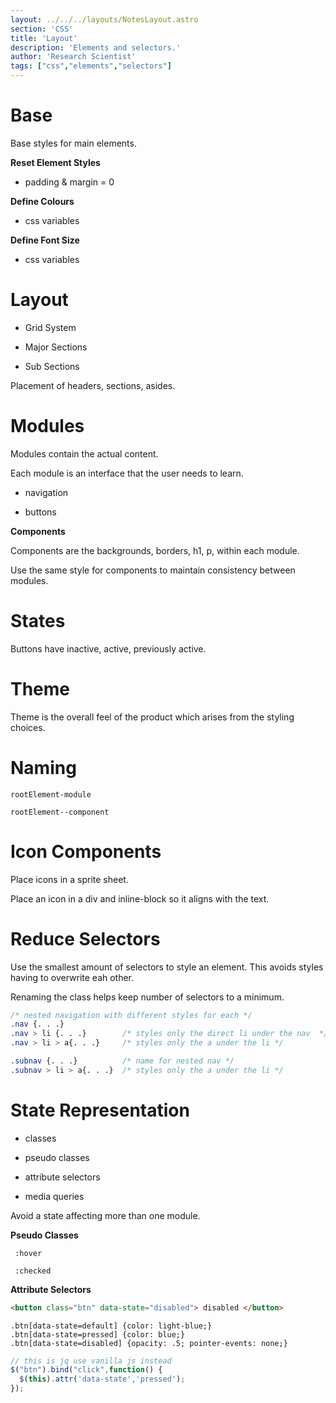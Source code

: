 ```yaml
---
layout: ../../../layouts/NotesLayout.astro
section: 'CSS'
title: 'Layout'
description: 'Elements and selectors.'
author: 'Research Scientist'
tags: ["css","elements","selectors"]
---
```


# Base

Base styles for main elements.

**Reset Element Styles**

- padding & margin = 0

**Define Colours**

- css variables

**Define Font Size**

- css variables

# Layout

- Grid System

- Major Sections

- Sub Sections

Placement of headers, sections, asides.

# Modules

Modules contain the actual content.

Each module is an interface that the user needs to learn.

- navigation

- buttons

**Components**

Components are the backgrounds, borders, h1, p, within each module.

Use the same style for components to maintain consistency between modules.

# States

Buttons have inactive, active, previously active.

# Theme

Theme is the overall feel of the product which arises from the styling choices.

# Naming

`rootElement-module`

`rootElement--component`

# Icon Components

Place icons in a sprite sheet.

Place an icon in a div and inline-block so it aligns with the text.

# Reduce Selectors

Use the smallest amount of selectors to style an element. This avoids styles having to overwrite eah other.

Renaming the class helps keep number of selectors to a minimum.

```css
/* nested navigation with different styles for each */
.nav {. . .}
.nav > li {. . .}        /* styles only the direct li under the nav  */
.nav > li > a{. . .}     /* styles only the a under the li */

.subnav {. . .}          /* name for nested nav */
.subnav > li > a{. . .}  /* styles only the a under the li */
```

# State Representation

- classes

- pseudo classes

- attribute selectors

- media queries

Avoid a state affecting more than one module.

**Pseudo Classes**

` :hover`

` :checked`

**Attribute Selectors**

```html
<button class="btn" data-state="disabled"> disabled </button>
```

```css3
.btn[data-state=default] {color: light-blue;}
.btn[data-state=pressed] {color: blue;}
.btn[data-state=disabled] {opacity: .5; pointer-events: none;}
```

```js
// this is jq use vanilla js instead
$("btn").bind("click",function() {
  $(this).attr('data-state','pressed');
});
```
